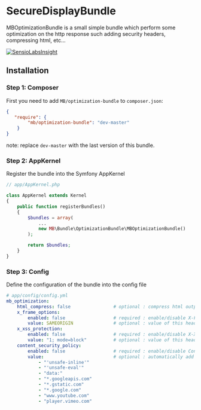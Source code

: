 # SecureDisplayBundle
MBOptimizationBundle is a small simple bundle which perform some optimization on the http response such adding security headers, compressing html, etc...

[![SensioLabsInsight](https://insight.sensiolabs.com/projects/af0dd190-5fee-447c-94a2-0eb120d8cd7f/big.png)](https://insight.sensiolabs.com/projects/af0dd190-5fee-447c-94a2-0eb120d8cd7f)

## Installation

### Step 1: Composer
First you need to add `MB/optimization-bundle` to `composer.json`:

```json
{
   "require": {
        "mb/optimization-bundle": "dev-master"
    }
}
```
note: replace `dev-master` with the last version of this bundle.

### Step 2: AppKernel
Register the bundle into the Symfony AppKernel
```php
// app/AppKernel.php

class AppKernel extends Kernel
{
    public function registerBundles()
    {
        $bundles = array(
            ...
            new MB\Bundle\OptimizationBundle\MBOptimizationBundle()
        );

        return $bundles;
    }
}
```

### Step 3: Config
Define the configuration of the bundle into the config file
```yaml
# app/config/config.yml
mb_optimization:
    html_compress: false                # optional : compress html output (spaghetti code)
    x_frame_options:
        enabled: false                  # required : enable/disable X-Frame-Options header
        value: SAMEORIGIN               # optional : value of this header attribute (default value : "SAMEORIGIN")
    x_xss_protection:
        enabled: false                  # required : enable/disable X-XSS-Protection header
        value: "1; mode=block"          # optional : value of this header attribute (default value : "1; mode=block")
    content_security_policy:
        enabled: false                  # required : enable/disable Content-Security-Policy header
        value:                          # optional : automatically add "self" to the list of sources
            - "'unsafe-inline'"
            - "'unsafe-eval'"
            - "data:"
            - "*.googleapis.com"
            - "*.gstatic.com"
            - "*.google.com"
            - "www.youtube.com"
            - "player.vimeo.com"
```
